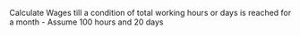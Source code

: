 Calculate Wages till
a condition of total
working hours or
days is reached for
a month - Assume 100 hours and 20 days
